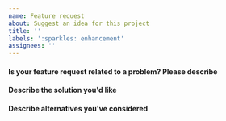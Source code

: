 ```yaml
---
name: Feature request
about: Suggest an idea for this project
title: ''
labels: ':sparkles: enhancement'
assignees: ''
---
```


#### Is your feature request related to a problem? Please describe
<!-- A clear and concise description of what the problem is. Ex. I'm always frustrated when [...]. -->

#### Describe the solution you'd like
<!-- A clear and concise description of what you want to happen. -->

#### Describe alternatives you've considered
<!-- A clear and concise description of any alternative solutions or features you've considered. -->

